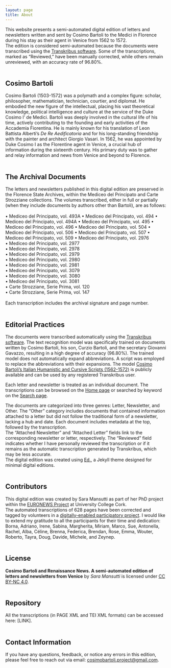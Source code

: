 ```yaml
---
layout: page
title: About
---
```


This website presents a semi-automated digital edition of letters and newsletters written and sent by Cosimo Bartoli to the Medici in Florence during his stay as their agent in Venice from 1562 to 1572.  
The edition is considered semi-automated because the documents were transcribed using the [Transkribus software](https://www.transkribus.org/). Some of the transcriptions, marked as “Reviewed,” have been manually corrected, while others remain unreviewed, with an accuracy rate of 96.80%.
<br>
<br>

## Cosimo Bartoli
Cosimo Bartoli (1503-1572) was a polymath and a complex figure: scholar, philosopher, mathematician, technician, courtier, and diplomat. He embodied the new figure of the intellectual, placing his vast theoretical knowledge, political intelligence and culture at the service of the Duke Cosimo I’ de Medici. Bartoli was deeply involved in the cultural life of his time, actively contributing to the founding and early activities of the Accademia Fiorentina. He is mainly known for his translation of Leon Battista Alberti’s _De Re Aedificatoria_ and for his long-standing friendship with the painter and architect Giorgio Vasari. In 1562, he was appointed by Duke Cosimo I as the Florentine agent in Venice, a crucial hub of information during the sixteenth century. His primary duty was to gather and relay information and news from Venice and beyond to Florence.
<br>
<br>

## The Archival Documents
The letters and newsletters published in this digital edition are preserved in the Florence State Archives, within the Mediceo del Principato and Carte Strozziane collections. The volumes transcribed, either in full or partially (when they include documents by authors other than Bartoli), are as follows:  
<br>
•	Mediceo del Principato, vol. 493A
•	Mediceo del Principato, vol. 494
•	Mediceo del Principato, vol. 494A
•	Mediceo del Principato, vol. 495
•	Mediceo del Principato, vol. 496
•	Mediceo del Principato, vol. 504
•	Mediceo del Principato, vol. 506
•	Mediceo del Principato, vol. 507
•	Mediceo del Principato, vol. 509
•	Mediceo del Principato, vol. 2976  
•	Mediceo del Principato, vol. 2977  
•	Mediceo del Principato, vol. 2978  
•	Mediceo del Principato, vol. 2979  
•	Mediceo del Principato, vol. 2980  
•	Mediceo del Principato, vol. 2981  
•	Mediceo del Principato, vol. 3079  
•	Mediceo del Principato, vol. 3080  
•	Mediceo del Principato, vol. 3081  
•	Carte Strozziane, Serie Prima, vol. 120  
•	Carte Strozziane, Serie Prima, vol. 147  
<br>
Each transcription includes the archival signature and page number.
<br>
<br>

## Editorial Practices
The documents were transcribed automatically using the [Transkribus software](https://www.transkribus.org/). The text recognition model was specifically trained on documents written by Cosimo Bartoli, his son, Curzio Bartoli, and the secretary Giovanni Gavazzo, resulting in a high degree of accuracy (96.80%). The trained model does not automatically expand abbreviations. A script was employed to replace the abbreviations with their expansions. The model [Cosimo Bartoli’s Italian Humanistic and Cursive Scripts (1562-1572)](https://www.transkribus.org/model/cosimo-bartoli-model) is publicly available and can be used by any registered Transkribus user.
<br>

Each letter and newsletter is treated as an individual document. The transcriptions can be browsed on the [Home page](https://smansutti.github.io/cosimobartoli/) or searched by keyword on the [Search page](https://smansutti.github.io/cosimobartoli/search/).
<br>

The documents are categorized into three genres: Letter, Newsletter, and Other. The “Other” category includes documents that contained information attached to a letter but did not follow the traditional form of a newsletter, lacking a hub and date. Each document includes metadata at the top, followed by the transcription.
<br>
The “Attached Newsletter” and “Attached Letter” fields link to the corresponding newsletter or letter, respectively. The “Reviewed” field indicates whether I have personally reviewed the transcription or if it remains as the automatic transcription generated by Transkribus, which may be less accurate.
<br>
The digital edition was created using [Ed.](http://minicomp.github.io/ed/), a Jekyll theme designed for minimal digital editions. 
<br>
<br>

## Contributors
This digital edition was created by Sara Mansutti as part of her PhD project within the [EURONEWS Project](https://www.euronewsproject.org/) at University College Cork.
<br>
The automated transcriptions of 628 pages have been corrected and tagged by volunteers in a [digitally-enabled participatory project](https://web.archive.org/web/20240618002432/https://cosimobartoli.saramansutti.com/). 
I would like to extend my gratitude to all the participants for their time and dedication: Borna, Adriano, Irene, Sabina, Margherita, Miriam, Marco, Sue, Antonella, Rachel, Alba, Céline, Brenna, Federica, Brendan, Rose, Emma, Wouter, Roberto, Tayra, Doug, Davide, Michele, and Zeynep.
<br>
<br>

## License
**Cosimo Bartoli and Renaissance News. A semi-automated edition of letters and newsletters from Venice** by *Sara Mansutti* is licensed under [CC BY-NC 4.0](https://creativecommons.org/licenses/by-nc/4.0/?ref=chooser-v1).
<br>
<br>

## Repository
All the transcriptions (in PAGE XML and TEI XML formats) can be accessed here: [LINK].
<br>
<br>

## Contact Information
If you have any questions, feedback, or notice any errors in this edition, please feel free to reach out via email: cosimobartoli.project@gmail.com.
